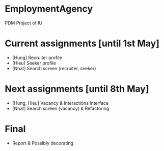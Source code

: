 # EmploymentAgency
PDM Project of IU

# Current assignments [until 1st May]
- [Hung] Recruiter profile
- [Hieu] Seeker profile
- [Nhat] Search screen (recruiter, seeker)

# Next assignments [until 8th May]
- [Hung, Hieu] Vacancy & Interactions interface
- [Nhat] Search screen (vacancy) & Refactoring

# Final 
- Report & Possibly decorating
